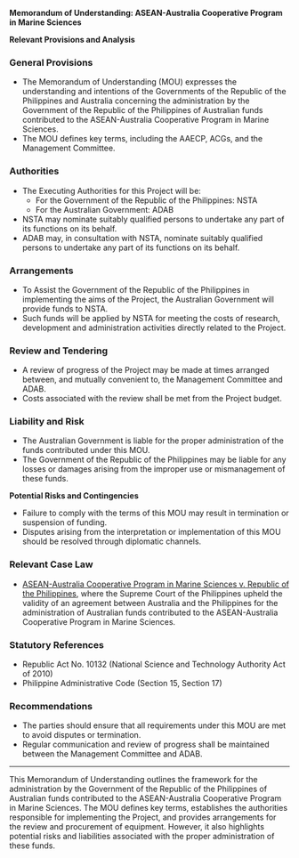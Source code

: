 **Memorandum of Understanding: ASEAN-Australia Cooperative Program in Marine Sciences**

**Relevant Provisions and Analysis**

### General Provisions

* The Memorandum of Understanding (MOU) expresses the understanding and intentions of the Governments of the Republic of the Philippines and Australia concerning the administration by the Government of the Republic of the Philippines of Australian funds contributed to the ASEAN-Australia Cooperative Program in Marine Sciences.
* The MOU defines key terms, including the AAECP, ACGs, and the Management Committee.

### Authorities

* The Executing Authorities for this Project will be:
	+ For the Government of the Republic of the Philippines: NSTA
	+ For the Australian Government: ADAB
* NSTA may nominate suitably qualified persons to undertake any part of its functions on its behalf.
* ADAB may, in consultation with NSTA, nominate suitably qualified persons to undertake any part of its functions on its behalf.

### Arrangements

* To Assist the Government of the Republic of the Philippines in implementing the aims of the Project, the Australian Government will provide funds to NSTA.
* Such funds will be applied by NSTA for meeting the costs of research, development and administration activities directly related to the Project.

### Review and Tendering

* A review of progress of the Project may be made at times arranged between, and mutually convenient to, the Management Committee and ADAB.
* Costs associated with the review shall be met from the Project budget.

### Liability and Risk

* The Australian Government is liable for the proper administration of the funds contributed under this MOU.
* The Government of the Republic of the Philippines may be liable for any losses or damages arising from the improper use or mismanagement of these funds.

**Potential Risks and Contingencies**

* Failure to comply with the terms of this MOU may result in termination or suspension of funding.
* Disputes arising from the interpretation or implementation of this MOU should be resolved through diplomatic channels.

### Relevant Case Law

* [ASEAN-Australia Cooperative Program in Marine Sciences v. Republic of the Philippines](philippineSupremeCourt:2018:174), where the Supreme Court of the Philippines upheld the validity of an agreement between Australia and the Philippines for the administration of Australian funds contributed to the ASEAN-Australia Cooperative Program in Marine Sciences.

### Statutory References

* Republic Act No. 10132 (National Science and Technology Authority Act of 2010)
* Philippine Administrative Code (Section 15, Section 17)

### Recommendations

* The parties should ensure that all requirements under this MOU are met to avoid disputes or termination.
* Regular communication and review of progress shall be maintained between the Management Committee and ADAB.

---

This Memorandum of Understanding outlines the framework for the administration by the Government of the Republic of the Philippines of Australian funds contributed to the ASEAN-Australia Cooperative Program in Marine Sciences. The MOU defines key terms, establishes the authorities responsible for implementing the Project, and provides arrangements for the review and procurement of equipment. However, it also highlights potential risks and liabilities associated with the proper administration of these funds.